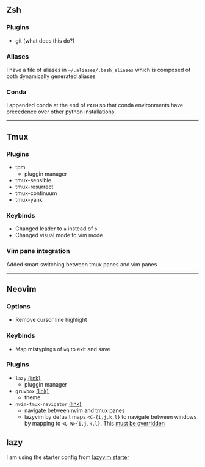 ## Zsh

### Plugins
- git (what does this do?)

### Aliases
I have a file of aliases in `~/.aliases/.bash_aliases` which is composed of
both dynamically generated aliases

### Conda
I appended conda at the end of `PATH` so that conda environments have 
precedence over other python installations

---

## Tmux

### Plugins
- tpm
    - pluggin manager
- tmux-sensible
- tmux-resurrect
- tmux-continuum
- tmux-yank

### Keybinds
- Changed leader to `a` instead of `b`
- Changed visual mode to vim mode

### Vim pane integration
Added smart switching between tmux panes and vim panes

---

## Neovim

### Options
  - Remove cursor line highlight

### Keybinds
  - Map mistypings of `wq` to exit and save

### Plugins
- `lazy` [(link)](https://github.com/LazyVim/LazyVim)
    - pluggin manager
- `gruvbox` [(link)](https://github.com/ellisonleao/gruvbox.nvim)
    - theme
- `nvim-tmux-navigator` [(link)](https://github.com/christoomey/vim-tmux-navigator)
    - navigate between nvim and tmux panes
    - lazyvim by defualt maps `<C-{i,j,k,l}` to navigate between windows by mapping to `<C-W>{i,j,k,l}`. This [must be overridden](https://www.lazyvim.org/configuration/plugins#%EF%B8%8F-adding--disabling-plugin-keymaps)

## lazy
I am using the starter config from [lazyvim starter](https://github.com/LazyVim/starter)
